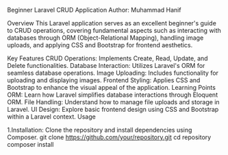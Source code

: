Beginner Laravel CRUD Application
Author: Muhammad Hanif

Overview
This Laravel application serves as an excellent beginner's guide to CRUD operations, covering fundamental aspects such as interacting with databases through ORM (Object-Relational Mapping), handling image uploads, and applying CSS and Bootstrap for frontend aesthetics.

Key Features
CRUD Operations: Implements Create, Read, Update, and Delete functionalities.
Database Interaction: Utilizes Laravel's ORM for seamless database operations.
Image Uploading: Includes functionality for uploading and displaying images.
Frontend Styling: Applies CSS and Bootstrap to enhance the visual appeal of the application.
Learning Points
ORM: Learn how Laravel simplifies database interactions through Eloquent ORM.
File Handling: Understand how to manage file uploads and storage in Laravel.
UI Design: Explore basic frontend design using CSS and Bootstrap within a Laravel context.
Usage

1.Installation: Clone the repository and install dependencies using Composer.
    git clone https://github.com/your/repository.git
    cd repository
    composer install
